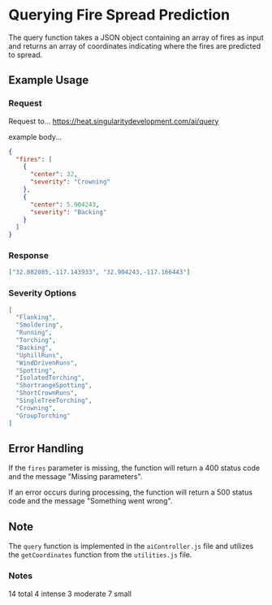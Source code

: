 # Querying Fire Spread Prediction

The query function takes a JSON object containing an array of fires as input and returns an array of coordinates indicating where the fires are predicted to spread.

## Example Usage

### Request

Request to... https://heat.singularitydevelopment.com/ai/query

example body...

```json
{
  "fires": [
    {
      "center": 32,
      "severity": "Crowning"
    },
    {
      "center": 5.904243,
      "severity": "Backing"
    }
  ]
}
```

### Response

```json
["32.882085,-117.143933", "32.904243,-117.166443"]
```

### Severity Options

```json
[
  "Flanking",
  "Smoldering",
  "Running",
  "Torching",
  "Backing",
  "UphillRuns",
  "WindDrivenRuns",
  "Spotting",
  "IsolatedTorching",
  "ShortrangeSpotting",
  "ShortCrownRuns",
  "SingleTreeTorching",
  "Crowning",
  "GroupTorching"
]
```

## Error Handling

If the `fires` parameter is missing, the function will return a 400 status code and the message "Missing parameters".

If an error occurs during processing, the function will return a 500 status code and the message "Something went wrong".

## Note

The `query` function is implemented in the `aiController.js` file and utilizes the `getCoordinates` function from the `utilities.js` file.

### Notes

14 total
4 intense
3 moderate
7 small
